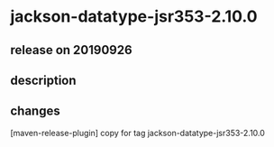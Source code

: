 # jackson-datatype-jsr353-2.10.0

## release on 20190926

## description

## changes

[maven-release-plugin] copy for tag jackson-datatype-jsr353-2.10.0

